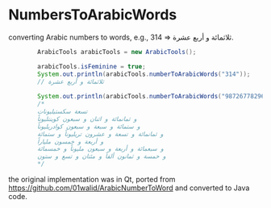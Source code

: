 # NumbersToArabicWords
converting Arabic numbers to words, e.g., 314 => ثلاثمائة و أربع عشرة.

```java
        ArabicTools arabicTools = new ArabicTools();

        arabicTools.isFeminine = true;
        System.out.println(arabicTools.numberToArabicWords("314")); 
        // ثلاثمائة و أربع عشرة 
        
        System.out.println(arabicTools.numberToArabicWords("9872677829654774585269"));
        /*
        تسعة سكستيليونات
        و ثمانمائة و اثنان و سبعون كوينتليوناً 
        و ستمائة و سبعة و سبعون كوادريليوناً 
        و ثمانمائة و تسعة و عشرون تريليوناً و ستمائة 
        و أربعة و خمسون ملياراً 
        و سبعمائة و أربعة و سبعون مليوناً و خمسمائة 
        و خمسة و ثمانون ألفاً و مئتان و تسع و ستون 
        */

```

the original implementation was in Qt, ported from https://github.com/01walid/ArabicNumberToWord and converted to Java code.
